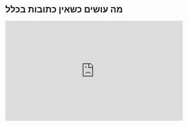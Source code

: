 # מה עושים כשאין כתובות בכלל
<iframe width="560" height="315" src="https://www.youtube.com/embed/yDnWki-XZCE" frameborder="0" allow="accelerometer; autoplay; clipboard-write; encrypted-media; gyroscope; picture-in-picture" allowfullscreen></iframe>